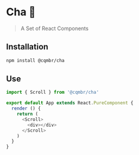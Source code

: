 # Cha 🍵

> A Set of React Components

## Installation

```bash
npm install @cqmbr/cha
```

## Use

```js
import { Scroll } from '@cqmbr/cha'

export default App extends React.PureComponent {
  render () {
    return (
      <Scroll>
        <div></div>
      </Scroll>
    )
  }
}
```
